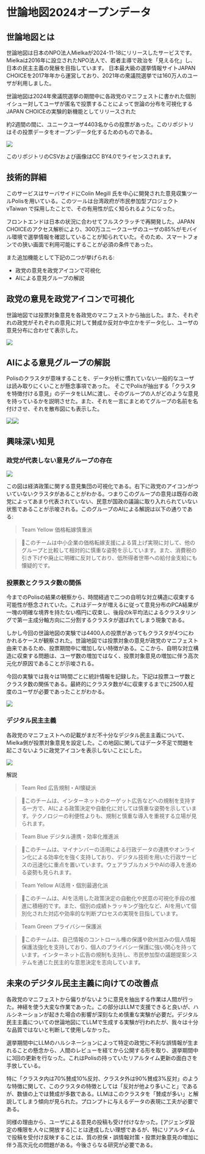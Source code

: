 # 世論地図2024オープンデータ

## 世論地図とは
世論地図は日本のNPO法人Mielkaが2024-11-18にリリースしたサービスです。
Mielkaは2016年に設立されたNPO法人で、若者主導で政治を「見える化」し、日本の民主主義の発展を目指しています。
日本最大級の選挙情報サイトJAPAN CHOICEを2017年年から運営しており、2021年の衆議院選挙では160万人のユーザが利用しました。

世論地図は2024年衆議院選挙の期間中に各政党のマニフェストに書かれた個別イシュー対してユーザが匿名で投票することによって世論の分布を可視化するJAPAN CHOICEの実験的新機能としてリリースされた

約2週間の間に、ユニークユーザ4403名からの投票があった。このリポジトリはその投票データをオープンデータ化するためのものである。

![](/images/tiled.png)

このリポジトリのCSVおよび画像はCC BY4.0でライセンスされます。

## 技術的詳細
このサービスはサーバサイドにColin Megill 氏を中心に開発された意見収集ツールPolisを用いている。このツールは台湾政府が市民参加型プロジェクト vTaiwan で採用したことで、その有用性が広く知られるようになった。

フロントエンドは日本の状況に合わせてフルスクラッチで再開発した。JAPAN CHOICEのアクセス解析により、300万ユニークユーザのユーザの85%がモバイル環境で選挙情報を確認していることが知られていた。そのため、スマートフォンでの狭い画面で利用可能にすることが必須の条件であった。

また追加機能として下記の二つが挙げられる:
- 政党の意見を政党アイコンで可視化
- AIによる意見グループの解説

## 政党の意見を政党アイコンで可視化
世論地図では投票対象意見を各政党のマニフェストから抽出した。また、それぞれの政党がそれぞれの意見に対して賛成か反対か中立かをデータ化し、ユーザの意見分布に合わせて表示した。

![](/images/readme_icons.png)

## AIによる意見グループの解説

Polisのクラスタが意味することを、データ分析に慣れていない一般的なユーザは読み取りにくいことが懸念事項であった。
そこでPolisが抽出する「クラスタを特徴付ける意見」のデータをLLMに渡し、そのグループの人がどのような意見を持っているかを説明させた。また、それを一言にまとめてグループの名前を名付けさせ、それを散布図にも表示した。

![](/images/readme_label.png)![](/images/readme_detail.png)


## 興味深い知見

### 政党が代表しない意見グループの存在
![](/images/keizai.png)

この図は経済政策に関する意見集団の可視化である。右下に政党のアイコンがついていないクラスタがあることがわかる。つまりこのグループの意見は既存の政党によってあまり代表されていない、民意が国政の議論に取り入れられていない状態であることが示唆される。このグループのAIによる解説は以下の通りである:

> Team Yellow 価格転嫁慎重派

> 🤖このチームは中小企業の価格転嫁支援による賃上げ実現に対して、他のグループと比較して相対的に慎重な姿勢を示しています。また、消費税の引き下げや廃止に明確に反対しており、低所得者世帯への給付金支給にも懐疑的です。

### 投票数とクラスタ数の関係

今までのPolisの結果の観察から、時間経過で二つの自明な対立構造に収束する可能性が懸念されていた。これはデータが増えるに従って意見分布のPCA結果が一塊の明確な境界を持たない楕円に収束し、後段のk平均法によるクラスタリングで第一主成分軸方向に二分割するクラスタが選ばれてしまう現象である。

しかし今回の世論地図の実験では4400人の投票があってもクラスタが4つにわかれるケースが観察された。世論地図では投票対象の意見が政党のマニフェスト由来であるため、投票期間中に増加しない特徴がある。ここから、自明な対立構造に収束する問題は、ユーザ数の増加ではなく、投票対象意見の増加に伴う高次元化が原因であることが示唆される。

今回の実験では我々は1時間ごとに統計情報を記録した。下記は投票ユーザ数とクラスタ数の関係である。最終的にクラスタ数が4に収束するまでに2500人程度のユーザが必要であったことがわかる。

![](/images/cluster_num_keizai.png)

### デジタル民主主義

各政党のマニフェストへの記載がまだ不十分なデジタル民主主義について、Mielka側が投票対象意見を設定した。この地図に関してはデータ不足で問題を起こさないように政党アイコンを表示しないことにした。

![](/images/digital.png)

解説
>Team Red 広告規制・AI懐疑派

>🤖このチームは、インターネットのターゲット広告などへの規制を支持する一方で、AIによる政策決定や自動化に対しては慎重な姿勢を示しています。テクノロジーの利便性よりも、規制と慎重な導入を重視する立場が見られます。

>Team Blue デジタル連携・効率化推進派

> 🤖このチームは、マイナンバーの活用による行政データの連携やオンライン化による効率化を強く支持しており、デジタル技術を用いた行政サービスの迅速化に重点を置いています。ウェアラブルカメラやAIの導入を進める姿勢も見られます。

> Team Yellow AI活用・個別最適化派

> 🤖このチームは、AIを活用した政策決定の自動化や民意の可視化手段の推進に積極的です。また、個別の成績トラッキング強化など、AIを用いて個別化された対応や効率的な判断プロセスの実現を目指しています。

> Team Green プライバシー保護派

> 🤖このチームは、自己情報のコントロール権の保護や欧州並みの個人情報保護法強化を支持しており、個人のプライバシー保護に強い関心を持っています。インターネット広告の規制も支持し、市民参加型の議題提案システムを通じた民主的な意思決定を志向しています。

## 未来のデジタル民主主義に向けての改善点

各政党のマニフェストから偏りがないように意見を抽出する作業は人間が行った。神経を使う大変な作業であった。この部分はLLMで支援できると良いが、ハルシネーションが起きた場合の影響が深刻なため慎重な実験が必要だ。デジタル民主主義についての世論地図にてLLMで生成する実験が行われたが、我々は十分な品質ではないと判断して使用しなかった。

選挙期間中にLLMのハルシネーションによって特定の政党に不利な誤情報が生まれることの懸念から、人間のレビューを経てから公開する形を取り、選挙期間中に3回の更新を行なった。これはPolisの持っていたリアルタイム更新の面白さを手放している。

特に「クラスタ内は70%賛成10%反対、クラスタ外は90%賛成3%反対」のような特徴に関して、このクラスタの特徴としては「反対が他より多いこと」であるが、数値の上では賛成が多数である。LLMはこのクラスタを「賛成が多い」と解説してしまう傾向が見られた。プロンプトに与えるデータの表現に工夫が必要である。

同様の理由から、ユーザによる意見の投稿も受け付けなかった。[アジェンダ設定の権限を人々に開放する]ことは達成したい理想であるが、特にリアルタイムで投稿を受付け反映することは、質の担保・誤情報対策・投票対象意見の増加に伴う高次元化の問題がある。今後さらなる研究が必要である。
